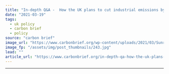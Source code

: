 ```yaml
---
title: "In-depth Q&A -  How the UK plans to cut industrial emissions by two-thirds"
date: "2021-03-19"
tags: 
  - uk policy
  - carbon brief
  - policy
source: "carbon brief"
image_url: "https://www.carbonbrief.org/wp-content/uploads/2021/03/Sunrise-at-British-Steel-Limited-Steelworks-2ETR6EY-583x372.jpg"
image_fp: "/assets/img/post_thumbnails/243.jpg"
lead: ""
article_url: "https://www.carbonbrief.org/in-depth-qa-how-the-uk-plans-to-cut-industrial-emissions-by-two-thirds"
---
```


---
